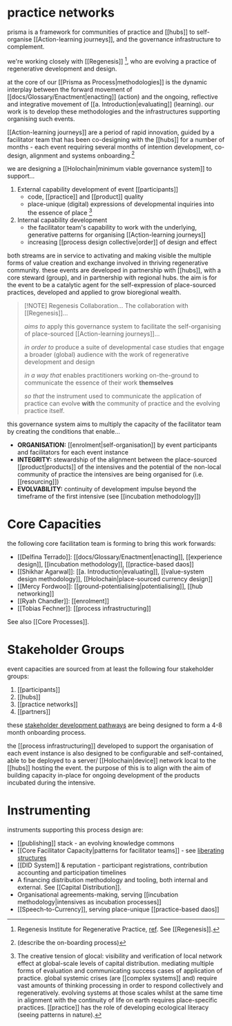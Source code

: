 
# practice networks
prisma is a framework for communities of practice and [[hubs]] to self-organise [[Action-learning journeys]], and the governance infrastructure to complement. 

we're working closely with [[Regenesis]] [^1], who are evolving a practice of regenerative development and design. 

at the core of our [[Prisma as Process|methodologies]] is the dynamic interplay between the forward movement of [[docs/Glossary/Enactment|enacting]] (action) and the ongoing, reflective and integrative movement of [[a. Introduction|evaluating]] (learning). our work is to develop these methodologies and the infrastructures supporting organising such events. 

[[Action-learning journeys]] are a period of rapid innovation, guided by a facilitator team that has been co-designing with the [[hubs]] for a number of months - each event requiring several months of intention development, co-design, alignment and systems onboarding.[^2] 

we are designing a [[Holochain|minimum viable governance system]] to support...

1. External capability development of event [[participants]]
	- code, [[practice]] and [[product]] quality
	- place-unique (digital) expressions of developmental inquiries into the essence of place [^3]
2. Internal capability development
	- the facilitator team's capability to work with the underlying, generative patterns for organising [[Action-learning journeys]] 
	- increasing [[process design collective|order]] of design and effect

both streams are in service to activating and making visible the multiple forms of value creation and exchange involved in thriving regenerative community. these events are developed in partnership with [[hubs]], with a core steward (group), and in partnership with regional hubs. the aim is for the event to be a catalytic agent for the self-expression of place-sourced practices, developed and applied to grow bioregional wealth. 


> [!NOTE] Regenesis Collaboration... 
> The collaboration with [[Regenesis]]... 
> 
> *aims to* apply this governance system to facilitate the self-organising of place-sourced [[Action-learning journeys]]…
> 
> *in order to* produce a suite of developmental case studies that engage a broader (global) audience with the work of regenerative development and design
> 
> *in a way that* enables practitioners working on-the-ground to communicate the essence of their work **themselves** 
> 
> *so that* the instrument used to communicate the application of practice can evolve **with** the community of practice and the evolving practice itself. 

this governance system aims to multiply the capacity of the facilitator team by creating the conditions that enable...

- **ORGANISATION:** [[enrolment|self-organisation]] by event participants and facilitators for each event instance
- **INTEGRITY:** stewardship of the alignment between the place-sourced [[product|products]] of the intensives and the potential of the non-local community of practice the intensives are being organised for (i.e. [[resourcing]])
- **EVOLVABILITY:** continuity of development impulse beyond the timeframe of the first intensive (see [[incubation methodology]])
# Core Capacities
the following core facilitation team is forming to bring this work forwards:

- [[Delfina Terrado]]: [[docs/Glossary/Enactment|enacting]], [[experience design]], [[incubation methodology]], [[practice-based daos]]
- [[Shikhar Agarwal]]: [[a. Introduction|evaluating]], [[value-system design methodology]], [[Holochain|place-sourced currency design]]
- [[Mercy Fordwoo]]: [[ground-potentialising|potentialising]], [[hub networking]]
- [[Ryah Chandler]]: [[enrolment]]
- [[Tobias Fechner]]: [[process infrastructuring]]

See also [[Core Processes]].
# Stakeholder Groups
event capacities are sourced from at least the following four stakeholder groups:

1. [[participants]]
2. [[hubs]]
3. [[practice networks]]
4. [[partners]]

these [stakeholder development pathways](https://register.prisma.events) are being designed to form a 4-8 month onboarding process. 

the [[process infrastructuring]] developed to support the organisation of each event instance is also designed to be configurable and self-contained, able to be deployed to a server/ [[Holochain|device]] network local to the [[hubs]] hosting the event. the purpose of this is to align with the aim of building capacity in-place for ongoing development of the products incubated during the intensive. 

# Instrumenting
instruments supporting this process design are:

- [[publishing]] stack - an evolving knowledge commons
- [[Core Facilitator Capacity|patterns for facilitator teams]] - see [liberating structures](https://www.liberatingstructures.com/)
- [[DID System]] & reputation - participant registrations, contribution accounting and participation timelines
- A financing distribution methodology and tooling, both internal and external. See [[Capital Distribution]].
- Organisational agreements-making, serving [[incubation methodology|intensives as incubation processes]]
- [[Speech-to-Currency]], serving place-unique [[practice-based daos]]

[^1]: Regenesis Institute for Regenerative Practice, [ref](https://regenerat.es/). See [[Regenesis]].
[^2]: (describe the on-boarding process)
[^3]: The creative tension of glocal: visibility and verification of local network effect at global-scale levels of capital distribution. mediating multiple forms of evaluation and communicating success cases of application of practice. global systemic crises (are [[complex systems]] and) require vast amounts of thinking processing in order to respond collectively and regeneratively. evolving systems at those scales whilst at the same time in alignment with the continuity of life on earth requires place-specific practices. [[practice]] has the role of developing ecological literacy (seeing patterns in nature).